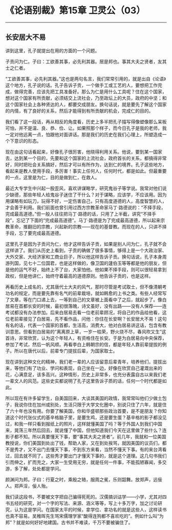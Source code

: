 # 《论语别裁》第15章 卫灵公（03）

------

## 长安居大不易

讲到这里，孔子就提出在用的方面的一个问题。

子贡问为仁。子曰：工欲善其事，必先利其器。居是邦也。事其大夫之贤者，友其士之仁者。

“工欲善其事，必先利其器。”这也是两句名言，我们常常引用的，就是出自《论语》这个地方，孔子说的话。孔子告诉子贡，一个做手工或工艺的人，要想把工作完成，做得完善，应该先把工具准备好。那么为仁是用什么工具呢？住在这个国家，想对这个国家有所贡献，必须结交上流社会，乃至政坛上的大员，政府的中坚；和这个国家社会上各种贤达的人，都要交成朋友。换句话说，就是要先了解这个国家的内情，有了良好的关系，然后才能得到有所贡献的机会，完成仁的目的。

我们看了这一段话，再从相反的角度看，历史上多半把孔子描写得像塑像那么呆板可怕，并不是温、良、恭、俭、让。如果照那个样子，而今日孔子是我的老师，我一定对他远离一点，怕跟他对面讲话。那是我们的历史在我们心理上，所塑造成一个下意识的形态。

现在由这句话看起来，好像孔子很厉害，他晓得利用关系。他说，要到某一国家去，达到某一个目的，先要和这个国家的上流社会，政府首长的关系，都搞得非常好，同时把社会关系搞好，然后才可以有所作为，达到仁的境界。孔子这些地方，看起来是教人使用手段，多厉害！事实上任何人，任何时代，都是如此。但最重要的一点，这里是为仁，目的是做到仁，在救人。

最近大专学生中兴起一股歪风，喜欢讲谋略学，研究鬼谷子等学说。我常对他们说少缺德，那些年轻人给鬼谷子迷住了干什么？对于谋略，应该学，不应该用。因为用谋略有如玩刀，玩得不好，一定伤害自己，只有高度道德的人，高度智慧的人，才会善于利用。我们前面也曾引用过西方宗教革命家马丁·路德说的：“不择手段，完成最高道德。”但一般人往往把马丁·路德的话，只用了上半截，讲究“不择手段”，忘记了下面的“完成最高道德”。马丁·路德是为了完成最高道德，所以起来宗教革命，推翻旧的宗教，兴起新的宗教——现在的基督教。而现在的人，只讲不择手段，忘了要完成最高道德。

这里孔子是因为子贡问为仁，他才这样告诉子贡，如果是别人问为仁，孔子就不会这样讲了。我们从历史上看到，子贡的确做了很多事情，够得上是一个大政治家、大外交家、大经济家和工商业巨子，所以他这样告诉子贡。换句话说，孔子本身周游列国，见七十二位国君，也是这样做的，像卫国的蘧伯玉等等都是他的朋友，但是他的运气不好，始终上不了台，大家怕他。他如果不择手段，则可以很轻易拿到政权，但是他讲仁，始终守着最高的道德原则。他告诉子贡的，也是这样。

再看历史上成名的，尤其唐代士大夫的风气，那时尽管是考试取士，但不像清朝考功名的规定，而是要先靠有名气的前辈栽培，就如韩愈的上书之类。有些人经常写了文章，等在门口递上去，一等到自己的文章被上面看中了之后，就起步了。像白居易在首都长安的时候，最初很落魄，诗文虽好，没有出路——没有人保荐——连考试都没有办法参加。后来白居易去看一位老前辈顾况，将自己的作品给他看，这位老前辈接见了白居易，先不看作品，问他：你住在长安啊？长安居大不易！这句有名的话，代表一个国家的首都，生活高，消费大，他对白居易讲这话，包含有教训意思。但看到白居易的“离离原上草，一岁一枯荣，野火烧不尽，春风吹又生”这首诗，非常欣赏，认为这个年轻人，有资格住在长安。于是为白居易向中央保荐，参加了考试，然后一帆风顺。再看李白上韩朝宗的信，都是年轻人靠前辈提拔的例子。所以在唐代以后，前辈专门提拔后辈，为国家取士。

现在讲到这种文化的精神，我们老一辈的人应该留意后辈青年，培养他们，提拔出来，等他们有了功业、学问和表现，自己坐在一边，好像在欣赏自己灌溉出来的花，心满意足，该多高兴。这种情形，历史上非常多，也充分表露自古以来我们老一辈文人的风范。这些史实都说明了孔子这里告诉子质的话，任何一个时代都是如此。

所以现在有许多留学生，自美国回来，大谈其美国的政情，我常常叫他们少做土包子，我说你住在加州或别处，生活只限于大学文化圈中，别说只住了六年，就是住了六十年也没有用。你要了解美国，你和华盛顿那些政治首要，是不是朋友？你知道这个时代张仪式的基辛格脑子里，是要生鸡，还是要生蛋？基辛格的影子都没见过，和我一样只看到报纸上的照片，这样就懂美国了吗？等于外国人到我们中国来，晃荡三年然后回去，就说懂了中国，但他知道我们今天在这里做了些什么？连影子都不知。所以真要懂天下事，要“事其大夫之贤者”。前几年，我就和一位美国教授说，你们美国到处出了钱，帮助人家，又在到处挨骂，就因美国的议员们，都不是秀才，又不出门去懂天下事，不到东方来看，当然不懂天下事。有的来台湾看过，回去就不同了。这些秀才要出门才懂天下事的，就是这个道理。这几句书我们引而伸之，扩而充之，大家一生受用无穷，就是任何一件事，不能孤陋寡闻，多交游，多了解，处处都是学问。

颜渊问为邦。子曰：行夏之时，乘殷之辂，服周之冕，乐则韶舞。放郑声，远佞人。郑声淫，佞人殆。

我们读这段书，不要被文字把自己骗得死死的。汉儒搞训诂学——小学，尤其对四书五经的研究，对一个字的写法、来源、涵义等等，写上十多万字，加之讨论研究，认为这是学问。在国家太平的时候，拿学位、拿功名的就是这些人，这样读书也真不容易。吴稚晖先生骂宋儒理学家“酸得连狗都不喜欢吃的”。例如什么叫“为邦”？就是如何好好地建国。古书并不难读，千万不要被骗住了。


